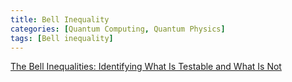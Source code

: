 ```yaml
---
title: Bell Inequality
categories: [Quantum Computing, Quantum Physics]
tags: [Bell inequality]
---
```


[The Bell Inequalities: Identifying What Is Testable and What Is Not](https://doi.org/10.4236/jmp.2020.115047)

